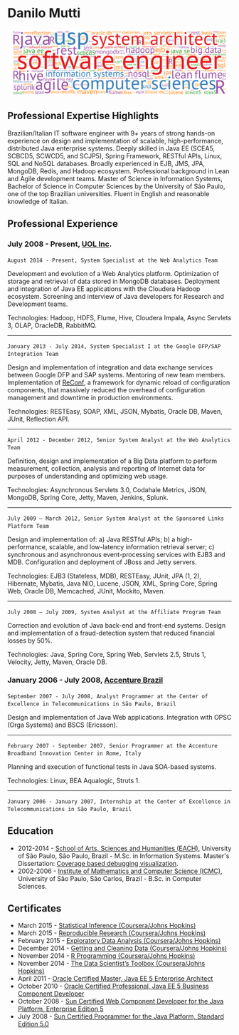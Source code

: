 # Danilo Mutti

<p align="center">
  <img src="https://raw.githubusercontent.com/dmutti/resume/master/documents/tagcloud.png"/>
</p>

## Professional Expertise Highlights

Brazilian/Italian IT software engineer with 9+ years of strong hands-on experience on design and implementation of scalable, high-performance, distributed Java enterprise systems. Deeply skilled in Java EE (SCEA5, SCBCD5, SCWCD5, and SCJP5), Spring Framework, RESTful APIs, Linux, SQL and NoSQL databases. Broadly experienced in EJB, JMS, JPA, MongoDB, Redis, and Hadoop ecosystem. Professional background in Lean and Agile development teams. Master of Science in Information Systems, Bachelor of Science in Computer Sciences by the University of São Paulo, one of the top Brazilian universities. Fluent in English and reasonable knowledge of Italian.

## Professional Experience

### July 2008 - Present, [UOL Inc](http://www.uol.com.br).

`August 2014 - Present, System Specialist at the Web Analytics Team`

Development and evolution of a Web Analytics platform. Optimization of storage and retrieval of data stored in MongoDB databases. Deployment and integration of Java EE applications with the Cloudera Hadoop ecosystem. Screening and interview of Java developers for Research and Development teams.

Technologies: Hadoop, HDFS, Flume, Hive, Cloudera Impala, Async Servlets 3, OLAP, OracleDB, RabbitMQ.

---

`January 2013 - July 2014, System Specialist I at the Google DFP/SAP Integration Team`

Design and implementation of integration and data exchange services between Google DFP and SAP systems. Mentoring of new team members. Implementation of [ReConf](https://github.com/blocks4j/reconf-jvm), a framework for dynamic reload of configuration components, that massively reduced the overhead of configuration management and downtime in production environments.

Technologies: RESTEasy, SOAP, XML, JSON, Mybatis, Oracle DB, Maven, JUnit, Reflection API.

---

`April 2012 - December 2012, Senior System Analyst at the Web Analytics Team`

Definition, design and implementation of a Big Data platform to perform measurement, collection, analysis and reporting of Internet data for purposes of understanding and optimizing web usage.

Technologies: Asynchronous Servlets 3.0, Codahale Metrics, JSON, MongoDB, Spring Core, Jetty, Maven, Jenkins, Splunk.

---

`July 2009 – March 2012, Senior System Analyst at the Sponsored Links Platform Team`

Design and implementation of: a) Java RESTful APIs; b) a high-performance, scalable, and low-latency information retrieval server; c) synchronous and asynchronous event-processing services with EJB3 and MDB. Configuration and deployment of JBoss and Jetty servers.

Technologies: EJB3 (Stateless, MDB), RESTEasy, JUnit, JPA (1, 2), Hibernate, Mybatis, Java NIO, Lucene, JSON, XML, Spring Core, Spring Web, Oracle DB, Memcached, JUnit, Mockito, Maven.

---

`July 2008 – July 2009, System Analyst at the Affiliate Program Team`

Correction and evolution of Java back-end and front-end systems. Design and implementation of a fraud-detection system that reduced financial losses by 50%.

Technologies: Java, Spring Core, Spring Web, Servlets 2.5, Struts 1, Velocity, Jetty, Maven, Oracle DB.

### January 2006 - July 2008, [Accenture Brazil](http://www.accenture.com.br)

`September 2007 - July 2008, Analyst Programmer at the Center of Excellence in Telecommunications in São Paulo, Brazil`

Design and implementation of Java Web applications. Integration with OPSC (Orga Systems) and BSCS (Ericsson).

---

`February 2007 - September 2007, Senior Programmer at the Accenture Broadband Innovation Center in Rome, Italy`

Planning and execution of functional tests in Java SOA-based systems.

Technologies: Linux, BEA Aqualogic, Struts 1.

---

`January 2006 - January 2007, Internship at the Center of Excellence in Telecommunications in São Paulo, Brazil`

## Education

* 2012-2014 - [School of Arts, Sciences and Humanities (EACH)](http://each.uspnet.usp.br/), University of São Paulo, São Paulo, Brazil - M.Sc. in Information Systems. Master's Dissertation: [Coverage based debugging visualization](http://www.teses.usp.br/teses/disponiveis/100/100131/tde-15122014-230109/en.php).
* 2002-2006 - [Institute of Mathematics and Computer Science (ICMC)](http://www.icmc.usp.br/), University of São Paulo, São Carlos, Brazil - B.Sc. in Computer Sciences.

## Certificates

* March 2015 - [Statistical Inference (Coursera/Johns Hopkins)](https://www.coursera.org/account/accomplishments/verify/Z9E5TDY4UH)
* March 2015 - [Reproducible Research (Coursera/Johns Hopkins)](https://www.coursera.org/account/accomplishments/verify/NXYD5CJP6F)
* February 2015 - [Exploratory Data Analysis (Coursera/Johns Hopkins)](https://www.coursera.org/account/accomplishments/verify/XFFV4SUX8N)
* December 2014 - [Getting and Cleaning Data (Coursera/Johns Hopkins)](https://www.coursera.org/account/accomplishments/verify/9YGMNEXRL2)
* November 2014 - [R Programming (Coursera/Johns Hopkins)](https://www.coursera.org/account/accomplishments/verify/7V7B5ZZJJN)
* November 2014 - [The Data Scientist’s Toolbox (Coursera/Johns Hopkins)](https://www.coursera.org/signature/certificate/VY5NA2ZWJP)
* April 2011 - [Oracle Certified Master, Java EE 5 Enterprise Architect](https://github.com/dmutti/resume/blob/master/java/scea.pdf)
* October 2010 - [Oracle Certified Professional, Java EE 5 Business Component Developer](https://github.com/dmutti/resume/blob/master/java/scbcd.pdf)
* October 2008 - [Sun Certified Web Component Developer for the Java Platform, Enterprise Edition 5](https://github.com/dmutti/resume/blob/master/java/scwcd.pdf)
* July 2008 - [Sun Certified Programmer for the Java Platform, Standard Edition 5.0](https://github.com/dmutti/resume/blob/master/java/scjp.pdf)
